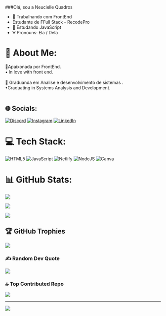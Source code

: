 ###Olá, sou a Neucielle Quadros 

- 🔭 Trabalhando com FrontEnd
- Estudante de FFull Stack - RecodePro
- 📒 Estudando JavaScript 
- 💗 Pronouns: Ela / Dela


# 💫 About Me:

📍Apaixonada por FrontEnd. <br>• In love with front end.<br><br>📒 Graduanda em Analise e desenvolvimento de sistemas .<br>•Graduating in Systems Analysis and Development.<br><br>

## 🌐 Socials:

[![Discord](https://img.shields.io/badge/Discord-%237289DA.svg?logo=discord&logoColor=white)](https://discord.gg/Neucielle#4937) [![Instagram](https://img.shields.io/badge/Instagram-%23E4405F.svg?logo=Instagram&logoColor=white)](https://instagram.com/@neucielle_quadros) [![LinkedIn](https://img.shields.io/badge/LinkedIn-%230077B5.svg?logo=linkedin&logoColor=white)](https://linkedin.com/in/https://www.linkedin.com/in/neucielle-quadros-603ba9202) 

# 💻 Tech Stack:

![HTML5](https://img.shields.io/badge/html5-%23E34F26.svg?style=for-the-badge&logo=html5&logoColor=white) ![JavaScript](https://img.shields.io/badge/javascript-%23323330.svg?style=for-the-badge&logo=javascript&logoColor=%23F7DF1E) ![Netlify](https://img.shields.io/badge/netlify-%23000000.svg?style=for-the-badge&logo=netlify&logoColor=#00C7B7) ![NodeJS](https://img.shields.io/badge/node.js-6DA55F?style=for-the-badge&logo=node.js&logoColor=white) ![Canva](https://img.shields.io/badge/Canva-%2300C4CC.svg?style=for-the-badge&logo=Canva&logoColor=white)

# 📊 GitHub Stats:

![](https://github-readme-stats.vercel.app/api?username=Neucielle&theme=radical&hide_border=false&include_all_commits=true&count_private=true)<br/>

![](https://github-readme-streak-stats.herokuapp.com/?user=Neucielle&theme=radical&hide_border=false)<br/>

![](https://github-readme-stats.vercel.app/api/top-langs/?username=Neucielle&theme=radical&hide_border=false&include_all_commits=true&count_private=true&layout=compact)

## 🏆 GitHub Trophies

![](https://github-profile-trophy.vercel.app/?username=Neucielle&theme=dracula&no-frame=false&no-bg=false&margin-w=4)

### ✍️ Random Dev Quote

![](https://quotes-github-readme.vercel.app/api?type=horizontal&theme=tokyonight)

### 🔝 Top Contributed Repo

![](https://github-contributor-stats.vercel.app/api?username=Neucielle&limit=5&theme=dracula&combine_all_yearly_contributions=true)

---

[![](https://visitcount.itsvg.in/api?id=Neucielle&icon=0&color=5)](https://visitcount.itsvg.in)

<!-- Proudly created with GPRM ( https://gprm.itsvg.in ) -->
